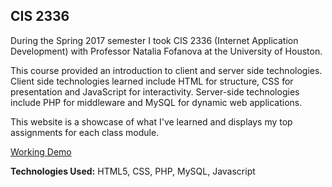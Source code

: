 ## CIS 2336
During the Spring 2017 semester I took CIS 2336 (Internet Application Development) with Professor Natalia Fofanova at the University of Houston.

This course provided an introduction to client and server side technologies. Client side technologies learned include HTML for structure, CSS for presentation and JavaScript for interactivity. Server-side technologies include PHP for middleware and MySQL for dynamic web applications.

This website is a showcase of what I've learned and displays my top assignments for each class module. 

[Working Demo](https://ealdana.com/portfolio/cis-2336-portfolio/)

**Technologies Used:** HTML5, CSS, PHP, MySQL, Javascript
